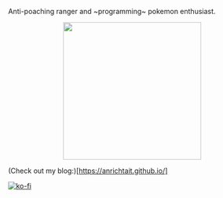 Anti-poaching ranger and ~programming~ pokemon enthusiast.

<div id="header" align="center">
  <img src="https://static.wikia.nocookie.net/pokemeow-community/images/e/ee/Latias.gif/revision/latest?cb=20211130172229" width="281"/>
</div>

(Check out my blog:)[https://anrichtait.github.io/]

[![ko-fi](https://ko-fi.com/img/githubbutton_sm.svg)](https://ko-fi.com/I2I4ZPGX8)
